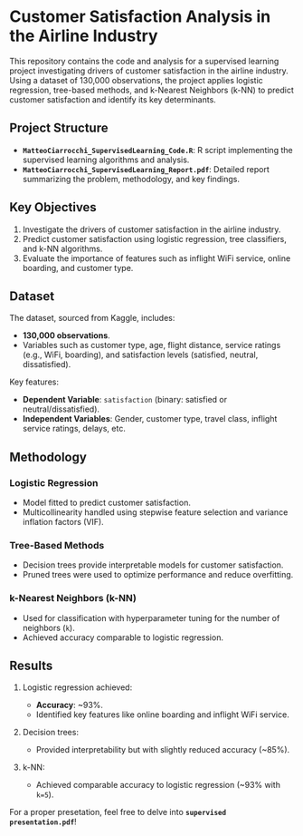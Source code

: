 # Customer Satisfaction Analysis in the Airline Industry

This repository contains the code and analysis for a supervised learning project investigating drivers of customer satisfaction in the airline industry. Using a dataset of 130,000 observations, the project applies logistic regression, tree-based methods, and k-Nearest Neighbors (k-NN) to predict customer satisfaction and identify its key determinants.

## Project Structure

- **`MatteoCiarrocchi_SupervisedLearning_Code.R`**: R script implementing the supervised learning algorithms and analysis.
- **`MatteoCiarrocchi_SupervisedLearning_Report.pdf`**: Detailed report summarizing the problem, methodology, and key findings.

## Key Objectives

1. Investigate the drivers of customer satisfaction in the airline industry.
2. Predict customer satisfaction using logistic regression, tree classifiers, and k-NN algorithms.
3. Evaluate the importance of features such as inflight WiFi service, online boarding, and customer type.

## Dataset

The dataset, sourced from Kaggle, includes:
- **130,000 observations**.
- Variables such as customer type, age, flight distance, service ratings (e.g., WiFi, boarding), and satisfaction levels (satisfied, neutral, dissatisfied).

Key features:
- **Dependent Variable**: `satisfaction` (binary: satisfied or neutral/dissatisfied).
- **Independent Variables**: Gender, customer type, travel class, inflight service ratings, delays, etc.

## Methodology

### Logistic Regression
- Model fitted to predict customer satisfaction.
- Multicollinearity handled using stepwise feature selection and variance inflation factors (VIF).

### Tree-Based Methods
- Decision trees provide interpretable models for customer satisfaction.
- Pruned trees were used to optimize performance and reduce overfitting.

### k-Nearest Neighbors (k-NN)
- Used for classification with hyperparameter tuning for the number of neighbors (`k`).
- Achieved accuracy comparable to logistic regression.

## Results

1. Logistic regression achieved:
   - **Accuracy**: ~93%.
   - Identified key features like online boarding and inflight WiFi service.

2. Decision trees:
   - Provided interpretability but with slightly reduced accuracy (~85%).

3. k-NN:
   - Achieved comparable accuracy to logistic regression (~93% with `k=5`).

For a proper presetation, feel free to delve into **`supervised presentation.pdf`**!

